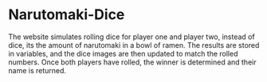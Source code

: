 # Narutomaki-Dice
The website simulates rolling dice for player one and player two, instead of dice, its the amount of narutomaki in a bowl of ramen. The results are stored in variables, and the dice images are then updated to match the rolled numbers. Once both players have rolled, the winner is determined and their name is returned.
